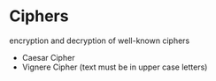 # Ciphers
encryption and decryption of well-known ciphers


 * Caesar Cipher
 * Vignere Cipher (text must be in upper case letters)
